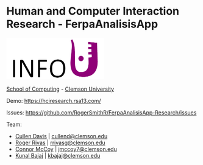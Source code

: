 # Human and Computer Interaction Research - FerpaAnalisisApp

![alt text](https://github.com/RogerSmithR/FerpaAnalisisApp-Research/blob/master/wwwroot/HCIProjectLogoT2.png?raw=true)

[School of Computing](https://www.clemson.edu/cecas/departments/computing/) - [Clemson University](https://www.clemson.edu/)

Demo: https://hciresearch.rsa13.com/

Issues: https://github.com/RogerSmithR/FerpaAnalisisApp-Research/issues

Team:

- [Cullen Davis](https://github.com/CDavis47) | cullend@clemson.edu
- [Roger Rivas](https://github.com/RogerSmithR) | rrivasg@clemson.edu
- [Connor McCoy](https://github.com/jcmccoysc) | jmccoy7@clemson.edu
- [Kunal Bajaj](#) | kbajaj@clemson.edu
